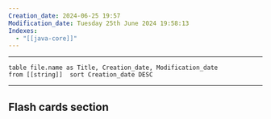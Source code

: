 ```yaml
---
Creation_date: 2024-06-25 19:57
Modification_date: Tuesday 25th June 2024 19:58:13
Indexes:
  - "[[java-core]]"
---
```


----

```dataview
table file.name as Title, Creation_date, Modification_date
from [[string]]  sort Creation_date DESC
```


















---
## Flash cards section
